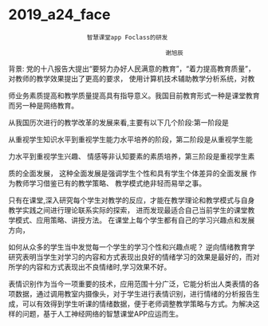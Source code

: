 # 2019_a24_face
                          智慧课堂app Foclass的研发              

                                                谢旭辰

背景:
党的十八报告大提出“要努力办好人民满意的教育”，“着力提高教育质量”，对教师的教学效果提出了更高的要求， 使用计算机技术辅助教学分析系统，对教

师业务素质提高和教学质量提高具有指导意义。我国目前教育形式一种是课堂教育而另一种是网络教育。

从我国历次进行的教学改革的发展来看,主要有以下几个阶段:第一阶段是

从重视学生知识水平到重视学生能力水平培养的阶段，第二阶段是从重视学生能

力水平到重视学生兴趣、 情感等非认知要素的素质培养，第三阶段是重视学生素

质的全面发展， 这种全面发展是强调学生个性和具有学生个体差异的全面发展 作为教师学习借鉴已有的教学策略、 教学模式绝非轻而易举之事。

只有在课堂,深入研究每个学生对教学的反应，才能在教学理论和教学模式与自身教学实践之间进行理论联系实际的探索， 进而发现最适合自己当前学生的课堂教学模式、应用策略、讲授方法。 在课堂上每个学生都有自己的学习兴趣点和发展方向，

如何从众多的学生当中发觉每一个学生的学习个性和兴趣点呢？ 逆向情绪教育学研究表明当学生对学习的内容和方式表现出良好的情绪学习的效果是最好的，而对所学的内容和方式表现出不良情绪时,学习效果不好。

表情识别作为当今一项重要的技术，应用范围十分广泛，它能分析出人类表情的各项数据，通过调用教室内摄像头，对于学生进行表情识别，进行情绪的分析报告生成，可以有效得到学生听课的情绪数据，便于老师调整教学策略与方式。为解决这样的问题，基于人工神经网络的智慧课堂APP应运而生。
